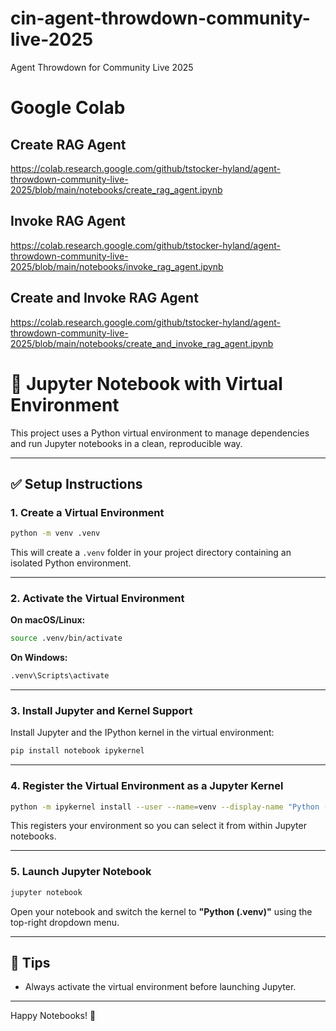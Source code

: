 # cin-agent-throwdown-community-live-2025
Agent Throwdown for Community Live 2025

# Google Colab

## Create RAG Agent

https://colab.research.google.com/github/tstocker-hyland/agent-throwdown-community-live-2025/blob/main/notebooks/create_rag_agent.ipynb

## Invoke RAG Agent

https://colab.research.google.com/github/tstocker-hyland/agent-throwdown-community-live-2025/blob/main/notebooks/invoke_rag_agent.ipynb

## Create and Invoke RAG Agent

https://colab.research.google.com/github/tstocker-hyland/agent-throwdown-community-live-2025/blob/main/notebooks/create_and_invoke_rag_agent.ipynb

# 📓 Jupyter Notebook with Virtual Environment

This project uses a Python virtual environment to manage dependencies and run Jupyter notebooks in a clean, reproducible way.

---

## ✅ Setup Instructions

### 1. Create a Virtual Environment

```bash
python -m venv .venv
```

This will create a `.venv` folder in your project directory containing an isolated Python environment.

---

### 2. Activate the Virtual Environment

**On macOS/Linux:**

```bash
source .venv/bin/activate
```

**On Windows:**

```bash
.venv\Scripts\activate
```

---

### 3. Install Jupyter and Kernel Support

Install Jupyter and the IPython kernel in the virtual environment:

```bash
pip install notebook ipykernel
```

---

### 4. Register the Virtual Environment as a Jupyter Kernel

```bash
python -m ipykernel install --user --name=venv --display-name "Python (.venv)"
```

This registers your environment so you can select it from within Jupyter notebooks.

---

### 5. Launch Jupyter Notebook

```bash
jupyter notebook
```

Open your notebook and switch the kernel to **"Python (.venv)"** using the top-right dropdown menu.

---

## 🧠 Tips

- Always activate the virtual environment before launching Jupyter.

---

Happy Notebooks! 🚀